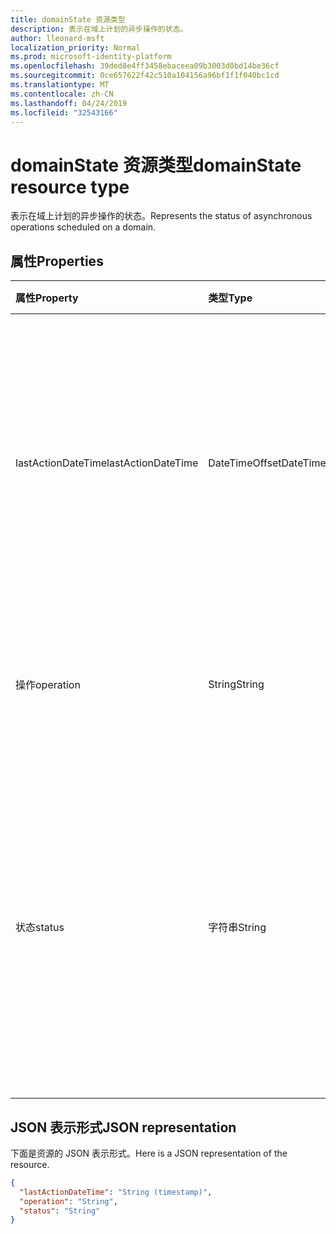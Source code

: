 ```yaml
---
title: domainState 资源类型
description: 表示在域上计划的异步操作的状态。
author: lleonard-msft
localization_priority: Normal
ms.prod: microsoft-identity-platform
ms.openlocfilehash: 39ded8e4ff3458ebaceea09b3003d0bd14be36cf
ms.sourcegitcommit: 0ce657622f42c510a104156a96bf1f1f040bc1cd
ms.translationtype: MT
ms.contentlocale: zh-CN
ms.lasthandoff: 04/24/2019
ms.locfileid: "32543166"
---
```

# <a name="domainstate-resource-type"></a><span data-ttu-id="a4658-103">domainState 资源类型</span><span class="sxs-lookup"><span data-stu-id="a4658-103">domainState resource type</span></span>

<span data-ttu-id="a4658-104">表示在域上计划的异步操作的状态。</span><span class="sxs-lookup"><span data-stu-id="a4658-104">Represents the status of asynchronous operations scheduled on a domain.</span></span>

## <a name="properties"></a><span data-ttu-id="a4658-105">属性</span><span class="sxs-lookup"><span data-stu-id="a4658-105">Properties</span></span>

| <span data-ttu-id="a4658-106">属性</span><span class="sxs-lookup"><span data-stu-id="a4658-106">Property</span></span>   | <span data-ttu-id="a4658-107">类型</span><span class="sxs-lookup"><span data-stu-id="a4658-107">Type</span></span> | <span data-ttu-id="a4658-108">说明</span><span class="sxs-lookup"><span data-stu-id="a4658-108">Description</span></span> |
|:---------------|:--------|:----------|
| <span data-ttu-id="a4658-109">lastActionDateTime</span><span class="sxs-lookup"><span data-stu-id="a4658-109">lastActionDateTime</span></span> | <span data-ttu-id="a4658-110">DateTimeOffset</span><span class="sxs-lookup"><span data-stu-id="a4658-110">DateTimeOffset</span></span> | <span data-ttu-id="a4658-111">上一次活动发生时的时间戳。</span><span class="sxs-lookup"><span data-stu-id="a4658-111">Timestamp for when the last activity occurred.</span></span> <span data-ttu-id="a4658-112">在计划工序、异步任务启动和操作完成时, 会更新该值。</span><span class="sxs-lookup"><span data-stu-id="a4658-112">The value is updated when an operation is scheduled, the asynchronous task starts, and when the operation completes.</span></span> |
| <span data-ttu-id="a4658-113">操作</span><span class="sxs-lookup"><span data-stu-id="a4658-113">operation</span></span> | <span data-ttu-id="a4658-114">String</span><span class="sxs-lookup"><span data-stu-id="a4658-114">String</span></span> | <span data-ttu-id="a4658-115">异步操作的类型。</span><span class="sxs-lookup"><span data-stu-id="a4658-115">Type of asynchronous operation.</span></span> <span data-ttu-id="a4658-116">这些值可以是*ForceDelete*或*验证*</span><span class="sxs-lookup"><span data-stu-id="a4658-116">The values can be *ForceDelete* or *Verification*</span></span> |
| <span data-ttu-id="a4658-117">状态</span><span class="sxs-lookup"><span data-stu-id="a4658-117">status</span></span> | <span data-ttu-id="a4658-118">字符串</span><span class="sxs-lookup"><span data-stu-id="a4658-118">String</span></span> | <span data-ttu-id="a4658-119">操作的当前状态。</span><span class="sxs-lookup"><span data-stu-id="a4658-119">Current status of the operation.</span></span> <br> <span data-ttu-id="a4658-120">*计划*-操作已计划, 但尚未启动。</span><span class="sxs-lookup"><span data-stu-id="a4658-120">*Scheduled* - Operation has been scheduled but has not started.</span></span> <br> <span data-ttu-id="a4658-121">*InProgress* -任务已启动并且正在进行中。</span><span class="sxs-lookup"><span data-stu-id="a4658-121">*InProgress* - Task has started and is in progress.</span></span> <br> <span data-ttu-id="a4658-122">*failed* -操作失败。</span><span class="sxs-lookup"><span data-stu-id="a4658-122">*Failed* - Operation has failed.</span></span> |

## <a name="json-representation"></a><span data-ttu-id="a4658-123">JSON 表示形式</span><span class="sxs-lookup"><span data-stu-id="a4658-123">JSON representation</span></span>
<span data-ttu-id="a4658-124">下面是资源的 JSON 表示形式。</span><span class="sxs-lookup"><span data-stu-id="a4658-124">Here is a JSON representation of the resource.</span></span>

<!-- {
  "blockType": "resource",
  "optionalProperties": [

  ],
  "@odata.type": "microsoft.graph.domainState"
}-->

```json
{
  "lastActionDateTime": "String (timestamp)",
  "operation": "String",
  "status": "String"
}

```

<!-- uuid: 8fcb5dbc-d5aa-4681-8e31-b001d5168d79
2015-10-25 14:57:30 UTC -->
<!-- {
  "type": "#page.annotation",
  "description": "domainState resource",
  "keywords": "",
  "section": "documentation",
  "tocPath": ""
}-->
